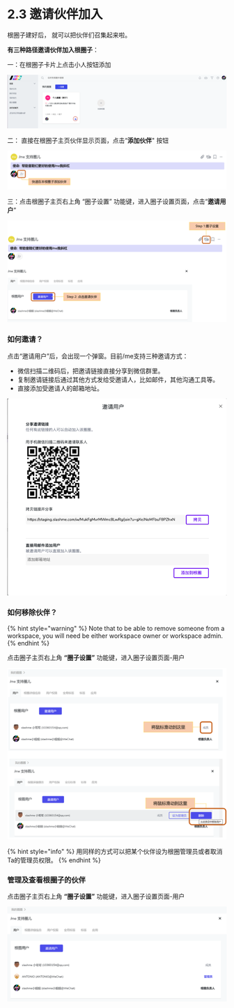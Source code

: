 # 2.3 邀请伙伴加入

根圈子建好后， 就可以把伙伴们召集起来啦。

**有三种路径邀请伙伴加入根圈子**​：

一：在根圈子卡片上点击小人按钮添加

![&#x6839;&#x5708;&#x5B50;&#x5361;&#x7247;&#x4E0A;&#x9080;&#x8BF7;](../.gitbook/assets/gen-quan-31.png)

二： 直接在根圈子主页伙伴显示页面，点击“**添加伙伴**" 按钮

![&#x6839;&#x5708;&#x5B50;&#x4E3B;&#x9875;&#x4E0B;&#x76F4;&#x63A5;&#x9080;&#x8BF7;](../.gitbook/assets/genquan3-2.png)

三：点击根圈子主页右上角 “圈子设置” 功能键，进入圈子设置页面，点击“**邀请用户**”

![&#x6839;&#x5708;&#x5B50;&#x8BBE;&#x7F6E;&#x9875;&#x4E0B;&#x9080;&#x8BF7;](../.gitbook/assets/genquan3-3.png)

### 如何邀请？

点击“邀请用户”后，会出现一个弹窗。目前/me支持三种邀请方式：

* 微信扫描二维码后，把邀请链接直接分享到微信群里。
* 复制邀请链接后通过其他方式发给受邀请人，比如邮件，其他沟通工具等。
* 直接添加受邀请人的邮箱地址。

![&#x7528;&#x6237;&#x9080;&#x8BF7;&#x754C;&#x9762;](../.gitbook/assets/genquan3-4.png)

### 如何移除伙伴？

{% hint style="warning" %}
Note that to be able to remove someone from a workspace, you will need be either workspace owner or workspace admin. 
{% endhint %}

点击圈子主页右上角 **“圈子设置”** 功能键，进入圈子设置页面-用户

![](../.gitbook/assets/genquan3-5.png)

{% hint style="info" %}
用同样的方式可以把某个伙伴设为根圈管理员或者取消Ta的管理员权限。
{% endhint %}

### 管理及查看根圈子的伙伴

点击圈子主页右上角 **“圈子设置”** 功能键，进入圈子设置页面-用户

![&#x67E5;&#x770B;&#x5708;&#x5B50;&#x4F19;&#x4F34;&#x4FE1;&#x606F;](../.gitbook/assets/genquan3-6.png)

